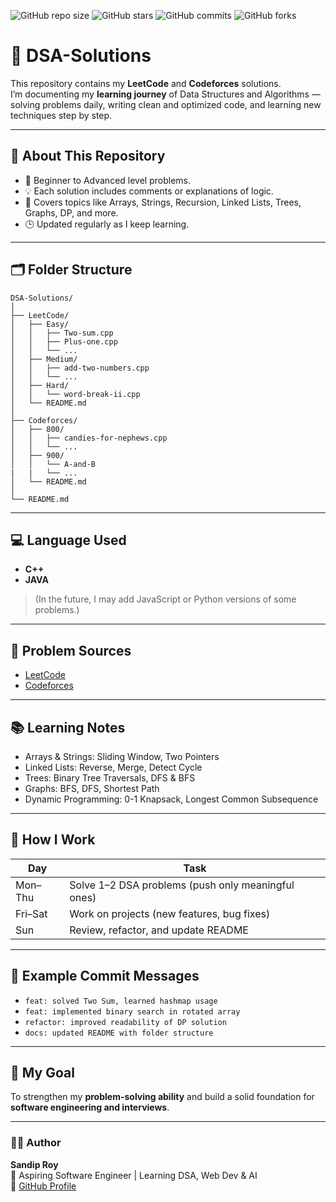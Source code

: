 ![GitHub repo size](https://img.shields.io/github/repo-size/Sandip-Roy-29/DSA-Solutions)
![GitHub stars](https://img.shields.io/github/stars/Sandip-Roy-29/DSA-Solutions?style=social)
![GitHub commits](https://img.shields.io/github/commit-activity/m/Sandip-Roy-29/DSA-Solutions)
![GitHub forks](https://img.shields.io/github/forks/Sandip-Roy-29/DSA-Solutions?style=social)


# 🧠 DSA-Solutions

This repository contains my **LeetCode** and **Codeforces** solutions.  
I’m documenting my **learning journey** of Data Structures and Algorithms — solving problems daily, writing clean and optimized code, and learning new techniques step by step.

---

## 🚀 About This Repository
- 🌱 Beginner to Advanced level problems.
- 💡 Each solution includes comments or explanations of logic.
- 🧩 Covers topics like Arrays, Strings, Recursion, Linked Lists, Trees, Graphs, DP, and more.
- 🕒 Updated regularly as I keep learning.

---

## 🗂️ Folder Structure

```
DSA-Solutions/
│
├── LeetCode/
│   ├── Easy/
│   │   ├── Two-sum.cpp
│   │   ├── Plus-one.cpp
│   │   └── ...
│   ├── Medium/
│   │   ├── add-two-numbers.cpp
│   │   └── ...
│   ├── Hard/
│   │   └── word-break-ii.cpp
│   └── README.md
│
├── Codeforces/
│   ├── 800/
│   │   ├── candies-for-nephews.cpp
│   │   └── ...
│   ├── 900/
│   │   └── A-and-B
|   |   └── ...
│   └── README.md
│
└── README.md
```

---

## 💻 Language Used
- **C++**
- **JAVA**

> (In the future, I may add JavaScript or Python versions of some problems.)

---

## 🧮 Problem Sources
- [LeetCode](https://leetcode.com/)
- [Codeforces](https://codeforces.com/)

---

## 📚 Learning Notes
- Arrays & Strings: Sliding Window, Two Pointers
- Linked Lists: Reverse, Merge, Detect Cycle
- Trees: Binary Tree Traversals, DFS & BFS
- Graphs: BFS, DFS, Shortest Path
- Dynamic Programming: 0-1 Knapsack, Longest Common Subsequence

---

## 🏁 How I Work
| Day | Task |
|-----|------|
| Mon–Thu | Solve 1–2 DSA problems (push only meaningful ones) |
| Fri–Sat | Work on projects (new features, bug fixes) |
| Sun | Review, refactor, and update README |

---

## 🧠 Example Commit Messages
- `feat: solved Two Sum, learned hashmap usage`
- `feat: implemented binary search in rotated array`
- `refactor: improved readability of DP solution`
- `docs: updated README with folder structure`

---

## 🌟 My Goal
To strengthen my **problem-solving ability** and build a solid foundation for **software engineering and interviews**.

---

### 🧑‍💻 Author
**Sandip Roy**  
📍 Aspiring Software Engineer | Learning DSA, Web Dev & AI  
🔗 [GitHub Profile](https://github.com/Sandip-Roy-29)
